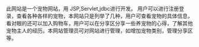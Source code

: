 此网站是一个宠物网站，用 JSP,Servlet,jdbc进行开发。 用户可以进行注册登录，查看各种各样的宠物，本网站只是列举了几种，用户可查看宠物的具体信息，看对眼的还可以加入购物车，用户可以在分享区分享一些养宠物的心得，了解其他宠物主人的经历。本网站管理员可对网站进行管理，如增加宠物类别，管理分享区等。
